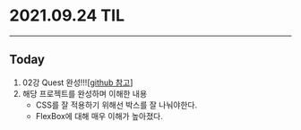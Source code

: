 # 2021.09.24 TIL

---
##  Today
1. 02강 Quest 완성!!![[github 참고](https://github.com/hwaku/WebDevCurriculum/tree/master/Quest02/skeleton)]
2. 해당 프로젝트를 완성하며 이해한 내용
    - CSS를 잘 적용하기 위해선 박스를 잘 나눠야한다.
    - FlexBox에 대해 매우 이해가 높아졌다.